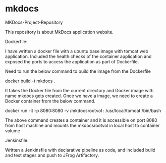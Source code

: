 # mkdocs
MKDocs-Project-Repository


This repository is about MkDocs application website. 

Dockerfile:

I have written a docker file with a ubuntu base image with tomcat web application. Included the health checks of the container application and exposed the ports to access the application as part of Dockerfile.

Need to run the below command to build the image from the Dockerfile

docker build -t mkdocs .

It takes the Docker file from the current directory and Docker image with name mkdocs gets created. Once we have a image, we need to create a Docker container from the below command.

docker run -it -p 8080:8080 -v /mkdocsrootvol : /usr/local/tomcat /bin/bash

The above command creates a container and it is accessible on port 8080 from host machine and mounts the mkdocsrootvol in local host to container volume

Jenkinsfile:

Written a Jenkinsfile with declarative pipeline as code, and included build and test stages and push to JFrog Artifactory.

